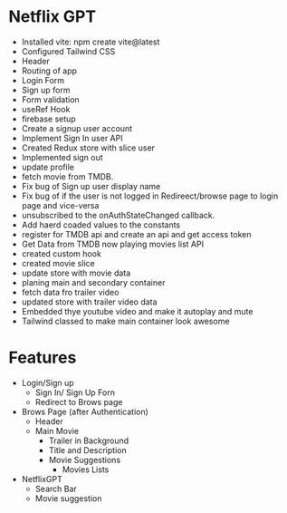 # Netflix GPT

- Installed vite: npm create vite@latest
- Configured Tailwind CSS
- Header
- Routing of app
- Login Form
- Sign up form
- Form validation
- useRef Hook 
- firebase setup
- Create a signup user account
- Implement Sign In user API
- Created Redux store with slice user
- Implemented sign out
- update profile
- fetch movie from TMDB. 
- Fix bug of Sign up user display name
- Fix bug of if the user is not logged in Redireect/browse page to login page and vice-versa
- unsubscribed to the onAuthStateChanged callback.
- Add haerd coaded values to the constants
- register for TMDB api and create an api and get access token
- Get Data from TMDB now playing movies list API
- created custom hook
- created movie slice
- update store with movie data
- planing main and secondary container
- fetch data fro trailer video
- updated store with trailer video data
- Embedded thye youtube video and make it autoplay and mute
- Tailwind classed to make main container look awesome
 
# Features

- Login/Sign up
  - Sign In/ Sign Up Forn
  - Redirect to Brows page
- Brows Page (after Authentication)
  - Header
  - Main Movie
    - Trailer in Background
    - Title and Description
    - Movie Suggestions
      - Movies Lists
- NetflixGPT
  - Search Bar
  - Movie suggestion
